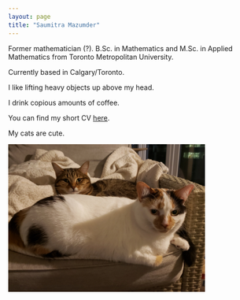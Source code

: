 ```yaml
---
layout: page
title: "Saumitra Mazumder"
---
```


Former mathematician (?). B.Sc. in Mathematics and M.Sc. in Applied Mathematics from Toronto Metropolitan University.

Currently based in Calgary/Toronto. 

I like lifting heavy objects up above my head.  

I drink copious amounts of coffee. 

You can find my short CV [here](/assets/SAMazumderWeb.pdf).

My cats are cute.

<img src="/assets/cats.jpg" width="400" height="300">
